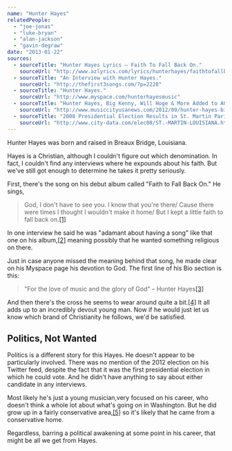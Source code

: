 ```yaml
---
name: "Hunter Hayes"
relatedPeople:
  - "joe-jonas"
  - "luke-bryan"
  - "alan-jackson"
  - "gavin-degraw"
date: "2013-01-22"
sources:
  - sourceTitle: "Hunter Hayes Lyrics – Faith To Fall Back On."
    sourceUrl: "http://www.azlyrics.com/lyrics/hunterhayes/faithtofallbackon.html"
  - sourceTitle: "An Interview with Hunter Hayes."
    sourceUrl: "http://thefirst3songs.com/?p=2228"
  - sourceTitle: "Hunter Hayes."
    sourceUrl: "http://www.myspace.com/hunterhayesmusic"
  - sourceTitle: "Hunter Hayes, Big Kenny, Will Hoge & More Added to ACM Honors."
    sourceUrl: "http://www.musiccityusanews.com/2012/09/hunter-hayes-big-kenny-will-hoge-more.html"
  - sourceTitle: "2008 Presidential Election Results in St. Martin Parish, Louisiana."
    sourceUrl: "http://www.city-data.com/elec08/ST.-MARTIN-LOUISIANA.html"
---
```


Hunter Hayes was born and raised in Breaux Bridge, Louisiana.

Hayes is a Christian, although I couldn't figure out which denomination. In fact, I couldn't find any interviews where he expounds about his faith. But we've still got enough to determine he takes it pretty seriously.

First, there's the song on his debut album called "Faith to Fall Back On." He sings,

>God, I don't have to see you. I know that you're there/ Cause there were times I thought I wouldn't make it home/ But I kept a little faith to fall back on.<a class="source-citation" href="#http://www.azlyrics.com/lyrics/hunterhayes/faithtofallbackon.html" title="Hunter Hayes Lyrics – Faith To Fall Back On.">[1]</a>

In one interview he said he was "adamant about having a song" like that one on his album,<a class="source-citation" href="#http://thefirst3songs.com/?p=2228" title="An Interview with Hunter Hayes.">[2]</a> meaning possibly that he wanted something religious on there.

Just in case anyone missed the meaning behind that song, he made clear on his Myspace page his devotion to God. The first line of his Bio section is this:

>"For the love of music and the glory of God" – Hunter Hayes<a class="source-citation" href="#http://www.myspace.com/hunterhayesmusic" title="Hunter Hayes.">[3]</a>

And then there's the cross he seems to wear around quite a bit.<a class="source-citation" href="#http://www.musiccityusanews.com/2012/09/hunter-hayes-big-kenny-will-hoge-more.html" title="Hunter Hayes, Big Kenny, Will Hoge &amp; More Added to ACM Honors.">[4]</a> It all adds up to an incredibly devout young man. Now if he would just let us know which brand of Christianity he follows, we'd be satisfied.


## Politics, Not Wanted

Politics is a different story for this Hayes. He doesn't appear to be particularly involved. There was no mention of the 2012 election on his Twitter feed, despite the fact that it was the first presidential election in which he could vote. And he didn't have anything to say about either candidate in any interviews.

Most likely he's just a young musician,very focused on his career, who doesn't think a whole lot about what's going on in Washington. But he did grow up in a fairly conservative area,<a class="source-citation" href="#http://www.city-data.com/elec08/ST.-MARTIN-LOUISIANA.html" title="2008 Presidential Election Results in St. Martin Parish, Louisiana.">[5]</a> so it's likely that he came from a conservative home.

Regardless, barring a political awakening at some point in his career, that might be all we get from Hayes.
